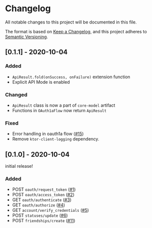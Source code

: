 # Changelog

All notable changes to this project will be documented in this file.

The format is based on [Keep a Changelog](https://keepachangelog.com/en/1.0.0/),
and this project adheres to [Semantic Versioning](https://semver.org/spec/v2.0.0.html).

## [0.1.1] - 2020-10-04

### Added

- `ApiResult.fold(onSuccess, onFailure)` extension function
- Explicit API Mode is enabled

### Changed 

- `ApiResult` class is now a part of `core-model` artifact
- Functions in `OAuth1aFlow` now return `ApiResult`

### Fixed

- Error handling in oauth1a flow ([#15](https://github.com/yshrsmz/twitter4kt/issues/15))
- Remove `ktor-client-logging` dependency.


## [0.1.0] - 2020-10-04

initial release!

### Added

- POST `oauth/request_token` ([#1](https://github.com/yshrsmz/twitter4kt/issues/1))
- POST `oauth/access_token` ([#2](https://github.com/yshrsmz/twitter4kt/issues/2))
- GET `oauth/authenticate` ([#3](https://github.com/yshrsmz/twitter4kt/issues/3))
- GET `oauth/authorize` ([#4](https://github.com/yshrsmz/twitter4kt/issues/4))
- GET `account/verify_credentials` ([#5](https://github.com/yshrsmz/twitter4kt/issues/5))
- POST `statuses/update` ([#6](https://github.com/yshrsmz/twitter4kt/issues/6))
- POST `friendships/create` ([#11](https://github.com/yshrsmz/twitter4kt/issues/11))

